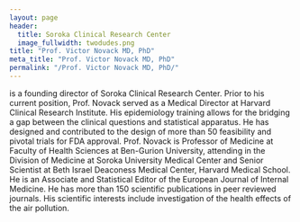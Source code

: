 ```yaml
---
layout: page
header:
  title: Soroka Clinical Research Center
  image_fullwidth: twodudes.png
title: "Prof. Victor Novack MD, PhD"
meta_title: "Prof. Victor Novack MD, PhD"
permalink: "/Prof. Victor Novack MD, PhD/"
---
```


is a founding director of Soroka Clinical Research Center. Prior to his current position, Prof. Novack served as a Medical Director at Harvard Clinical Research Institute. His epidemiology training allows for the bridging a gap between the clinical questions and statistical apparatus. He has designed and contributed to the design of more than 50 feasibility and pivotal trials for FDA approval.  Prof. Novack is Professor of Medicine at Faculty of Health Sciences at Ben-Gurion University, attending in the Division of Medicine at Soroka University Medical Center and Senior Scientist at Beth Israel Deaconess Medical Center, Harvard Medical School. He is an Associate and Statistical Editor of the European Journal of Internal Medicine. He has more than 150 scientific publications in peer reviewed journals. His scientific interests include investigation of the health effects of the air pollution.
